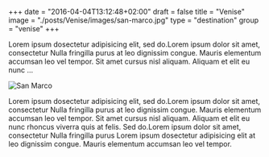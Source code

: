 +++
date = "2016-04-04T13:12:48+02:00"
draft = false
title = "Venise"
image = "./posts/Venise/images/san-marco.jpg"
type = "destination"
group = "venise"
+++



Lorem ipsum dosectetur adipisicing elit, sed do.Lorem ipsum dolor sit amet, consectetur Nulla fringilla purus at leo dignissim congue. Mauris elementum accumsan leo vel tempor. Sit amet cursus nisl aliquam. Aliquam et elit eu nunc …

  ![San Marco](../Venise/images/san-marco.jpg")

Lorem ipsum dosectetur adipisicing elit, sed do.Lorem ipsum dolor sit amet, consectetur Nulla fringilla purus at leo dignissim congue. Mauris elementum accumsan leo vel tempor. Sit amet cursus nisl aliquam. Aliquam et elit eu nunc rhoncus viverra quis at felis. Sed do.Lorem ipsum dolor sit amet, consectetur Nulla fringilla purus Lorem ipsum dosectetur adipisicing elit at leo dignissim congue. Mauris elementum accumsan leo vel tempor.